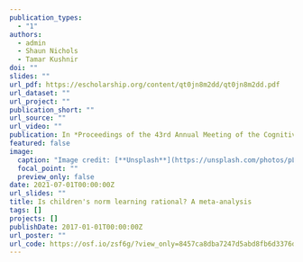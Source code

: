 ```yaml
---
publication_types:
  - "1"
authors:
  - admin
  - Shaun Nichols
  - Tamar Kushnir
doi: ""
slides: ""
url_pdf: https://escholarship.org/content/qt0jn8m2dd/qt0jn8m2dd.pdf
url_dataset: ""
url_project: ""
publication_short: ""
url_source: ""
url_video: ""
publication: In *Proceedings of the 43rd Annual Meeting of the Cognitive Science Society*
featured: false
image:
  caption: "Image credit: [**Unsplash**](https://unsplash.com/photos/pLCdAaMFLTE)"
  focal_point: ""
  preview_only: false
date: 2021-07-01T00:00:00Z
url_slides: ""
title: Is children's norm learning rational? A meta-analysis
tags: []
projects: []
publishDate: 2017-01-01T00:00:00Z
url_poster: ""
url_code: https://osf.io/zsf6g/?view_only=8457ca8dba7247d5abd8fb6d3376d5e8
---
```

